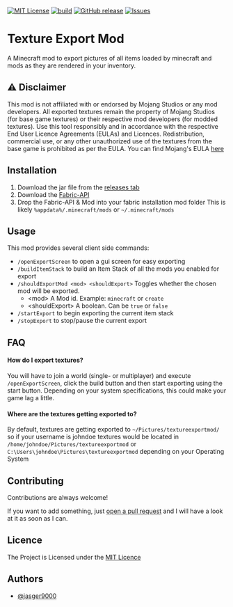 [![MIT License](https://img.shields.io/badge/License-MIT-green.svg)](https://github.com/jasger9000/TextureExportMod/?tab=MIT-1-ov-file)
[![build](https://github.com/jasger9000/TextureExportMod/actions/workflows/build.yml/badge.svg)](https://github.com/jasger9000/TextureExportMod/actions/workflows/build.yml)
[![GitHub release](https://img.shields.io/github/release/jasger9000/TextureExportMod/all.svg)](https://github.com/jasger9000/TextureExportMod/releases)
[![Issues](https://img.shields.io/github/issues/jasger9000/TextureExportMod.svg)](https://github.com/jasger9000/TextureExportMod/issues)
# Texture Export Mod
A Minecraft mod to export pictures of all items loaded by minecraft and mods as they are rendered in your inventory.


## ⚠ Disclaimer
This mod is not affiliated with or endorsed by Mojang Studios or any mod developers.
All exported textures remain the property of Mojang Studios (for base game textures) or their respective mod developers (for modded textures).
Use this tool responsibly and in accordance with the respective End User Licence Agreements (EULAs) and Licences.
Redistribution, commercial use, or any other unauthorized use of the textures from the base game is prohibited as per the EULA. You can find Mojang's EULA [here](https://www.minecraft.net/eula)


## Installation

1. Download the jar file from the [releases tab](https://github.com/jasger9000/TextureExportMod/releases)
2. Download the [Fabric-API](https://modrinth.com/mod/fabric-api)
3. Drop the Fabric-API & Mod into your fabric installation mod folder
    This is likely `%appdata%/.minecraft/mods` or `~/.minecraft/mods`


## Usage

This mod provides several client side commands:
- `/openExportScreen` to open a gui screen for easy exporting
- `/buildItemStack` to build an Item Stack of all the mods you enabled for export
- `/shouldExportMod <mod> <shouldExport>` Toggles whether the chosen mod will be exported.
  - \<mod\> A Mod id. Example: `minecraft` or `create`
  - \<shouldExport\> A boolean. Can be `true` or `false`
- `/startExport` to begin exporting the current item stack
- `/stopExport` to stop/pause the current export


## FAQ

#### How do I export textures?

You will have to join a world (single- or multiplayer) and execute `/openExportScreen`, click the build button and then start exporting using the start button. Depending on your system specifications, this could make your game lag a little.

#### Where are the textures getting exported to?

By default, textures are getting exported to `~/Pictures/textureexportmod/` so if your username is johndoe textures would be located in `/home/johndoe/Pictures/textureexportmod` or `C:\Users\johndoe\Pictures\textureexportmod` depending on your Operating System


## Contributing

Contributions are always welcome!

If you want to add something, just [open a pull request](https://github.com/jasger9000/TextureExportMod/pulls) and I will have a look at it as soon as I can.


## Licence

The Project is Licensed under the [MIT Licence](https://github.com/jasger9000/TextureExportMod/?tab=MIT-1-ov-file)


## Authors

- [@jasger9000](https://www.github.com/jasger9000)

